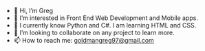 - 👋 Hi, I’m Greg
- 👀 I’m interested in Front End Web Development and Mobile apps.
- 🌱 I currently know Python and C#. I am learning HTML and CSS.
- 💞️ I’m looking to collaborate on any project to learn more.
- 📫 How to reach me: goldmangreg97@gmail.com

